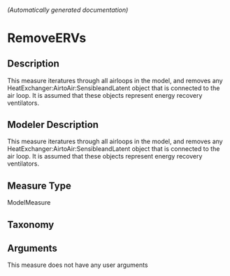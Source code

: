 

###### (Automatically generated documentation)

# RemoveERVs

## Description
This measure iteratures through all airloops in the model, and removes any HeatExchanger:AirtoAir:SensibleandLatent object that is connected
	to the air loop. It is assumed that these objects represent energy recovery ventilators.

## Modeler Description
This measure iteratures through all airloops in the model, and removes any HeatExchanger:AirtoAir:SensibleandLatent object that is connected
	to the air loop. It is assumed that these objects represent energy recovery ventilators.

## Measure Type
ModelMeasure

## Taxonomy


## Arguments




This measure does not have any user arguments


